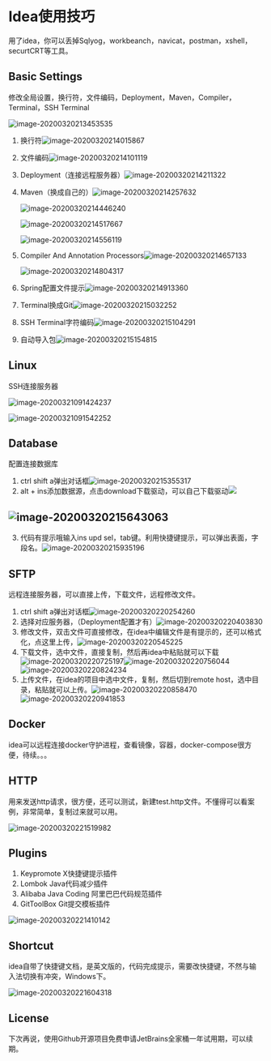 # Idea使用技巧

用了idea，你可以丢掉Sqlyog，workbeanch，navicat，postman，xshell，securtCRT等工具。

## Basic Settings

修改全局设置，换行符，文件编码，Deployment，Maven，Compiler，Terminal，SSH Terminal

![image-20200320213453535](image/file-settings-project.png)

1. 换行符![image-20200320214015867](image/换行符设置.png)

2. 文件编码![image-20200320214101119](image/文件编码.png)

3. Deployment（连接远程服务器）![image-20200320214211322](image/Deployment.png)

4. Maven（换成自己的）![image-20200320214257632](image/Maven.png)

   ![image-20200320214446240](image/maven-local-repo.png)

   ![image-20200320214517667](image/maven-mirrors.png)

   ![image-20200320214556119](image/maven-profile.png)

5. Compiler And Annotation Processors![image-20200320214657133](image/java-compiler.png)

   ![image-20200320214804317](image/annotation-processors.png)

6. Spring配置文件提示![image-20200320214913360](image/spring-config.png)

7. Terminal换成Git![image-20200320215032252](image/terminal.png)

8. SSH Terminal字符编码![image-20200320215104291](image/ssh-terminal.png)

9. 自动导入包![image-20200320215154815](image/auto-import.png)

## Linux

SSH连接服务器

![image-20200321091424237](image/ssh-session.png)

![image-20200321091542252](image/ssh.png)

## Database

配置连接数据库

1. ctrl shift a弹出对话框![image-20200320215355317](image/database-dailog.png)
2. alt + ins添加数据源，点击download下载驱动，可以自己下载驱动![](image/add-datasource.png)

## ![image-20200320215643063](image/database-config.png)

3. 代码有提示哦输入ins upd sel，tab键。利用快捷键提示，可以弹出表面，字段名。![image-20200320215935196](image/sel.png)



## SFTP

远程连接服务器，可以直接上传，下载文件，远程修改文件。

1. ctrl shift a弹出对话框![image-20200320220254260](image/remote-host-dailog.png)
2. 选择对应服务器，（Deployment配置才有）![image-20200320220403830](image/remote-host.png)
3. 修改文件，双击文件可直接修改，在idea中编辑文件是有提示的，还可以格式化，点这里上传，![image-20200320220545225](image/edit-remote-file.png)
4. 下载文件，选中文件，直接复制，然后再idea中粘贴就可以下载![image-20200320220725197](image/download-copy.png)![image-20200320220756044](image/download-paste.png)![image-20200320220824234](image/download-file.png)
5. 上传文件，在idea的项目中选中文件，复制，然后切到remote host，选中目录，粘贴就可以上传。![image-20200320220858470](image/upload-copy.png)![image-20200320220941853](image/upload-file.png)

## Docker

idea可以远程连接docker守护进程，查看镜像，容器，docker-compose很方便，待续。。。

## HTTP

用来发送http请求，很方便，还可以测试，新建test.http文件。不懂得可以看案例，非常简单，复制过来就可以用。

![image-20200320221519982](image/http.png)

## Plugins

1. Keypromote X快捷键提示插件
2. Lombok Java代码减少插件
3. Alibaba Java Coding 阿里巴巴代码规范插件
4. GitToolBox Git提交模板插件

![image-20200320221410142](image/plugins.png)

## Shortcut

idea自带了快捷键文档，是英文版的，代码完成提示，需要改快捷键，不然与输入法切换有冲突，Windows下。

![image-20200320221604318](image/keymap.png)

## License

下次再说，使用Github开源项目免费申请JetBrains全家桶一年试用期，可以续期。

